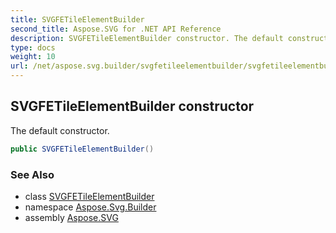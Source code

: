 ```yaml
---
title: SVGFETileElementBuilder
second_title: Aspose.SVG for .NET API Reference
description: SVGFETileElementBuilder constructor. The default constructor
type: docs
weight: 10
url: /net/aspose.svg.builder/svgfetileelementbuilder/svgfetileelementbuilder/
---
```

## SVGFETileElementBuilder constructor

The default constructor.

```csharp
public SVGFETileElementBuilder()
```

### See Also

* class [SVGFETileElementBuilder](../)
* namespace [Aspose.Svg.Builder](../../../aspose.svg.builder/)
* assembly [Aspose.SVG](../../../)
